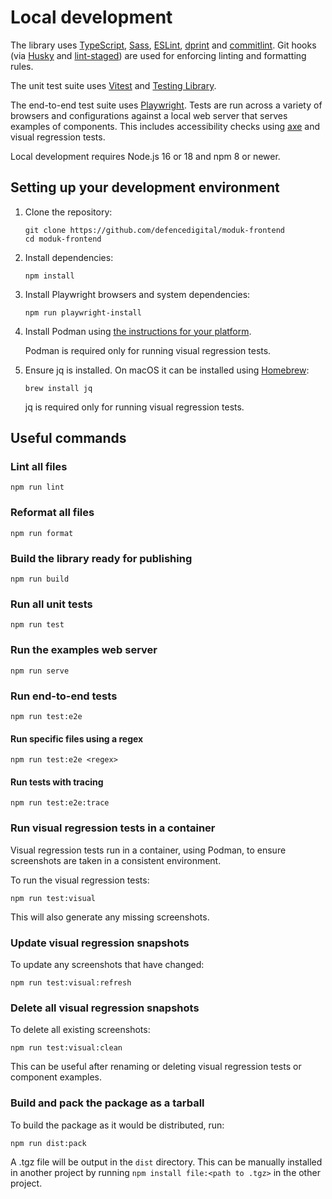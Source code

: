 # Local development

The library uses [TypeScript](https://www.typescriptlang.org),
[Sass](https://sass-lang.com), [ESLint](https://eslint.org),
[dprint](https://dprint.dev) and [commitlint](https://commitlint.js.org). Git
hooks (via [Husky](https://typicode.github.io/husky/) and
[lint-staged](https://github.com/okonet/lint-staged)) are used for enforcing
linting and formatting rules.

The unit test suite uses [Vitest](https://vitest.dev) and
[Testing Library](https://testing-library.com).

The end-to-end test suite uses [Playwright](https://playwright.dev/). Tests are
run across a variety of browsers and configurations against a local web server
that serves examples of components. This includes accessibility checks using
[axe](https://www.deque.com/axe/) and visual regression tests.

Local development requires Node.js 16 or 18 and npm 8 or newer.

## Setting up your development environment

1. Clone the repository:

   ```shell
   git clone https://github.com/defencedigital/moduk-frontend
   cd moduk-frontend
   ```

2. Install dependencies:

   ```shell
   npm install
   ```

3. Install Playwright browsers and system dependencies:

   ```shell
   npm run playwright-install
   ```

4. Install Podman using
   [the instructions for your platform](https://podman.io/getting-started/installation).

   Podman is required only for running visual regression tests.

5. Ensure jq is installed. On macOS it can be installed using
   [Homebrew](https://brew.sh/):

   ```shell
   brew install jq
   ```

   jq is required only for running visual regression tests.

## Useful commands

### Lint all files

```shell
npm run lint
```

### Reformat all files

```shell
npm run format
```

### Build the library ready for publishing

```shell
npm run build
```

### Run all unit tests

```shell
npm run test
```

### Run the examples web server

```shell
npm run serve
```

### Run end-to-end tests

```shell
npm run test:e2e
```

#### Run specific files using a regex

```shell
npm run test:e2e <regex>
```

#### Run tests with tracing

```shell
npm run test:e2e:trace
```

### Run visual regression tests in a container

Visual regression tests run in a container, using Podman, to ensure screenshots
are taken in a consistent environment.

To run the visual regression tests:

```shell
npm run test:visual
```

This will also generate any missing screenshots.

### Update visual regression snapshots

To update any screenshots that have changed:

```shell
npm run test:visual:refresh
```

### Delete all visual regression snapshots

To delete all existing screenshots:

```shell
npm run test:visual:clean
```

This can be useful after renaming or deleting visual regression tests or
component examples.

### Build and pack the package as a tarball

To build the package as it would be distributed, run:

```shell
npm run dist:pack
```

A .tgz file will be output in the `dist` directory. This can be manually
installed in another project by running `npm install file:<path to .tgz>` in the
other project.
